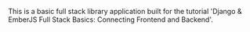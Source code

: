 This is a basic full stack library application built for the tutorial 'Django & EmberJS Full Stack Basics: Connecting Frontend and Backend'.
